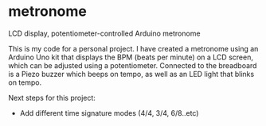 # metronome
LCD display, potentiometer-controlled Arduino metronome

This is my code for a personal project. I have created a metronome using an Arduino Uno kit that displays the BPM (beats per minute) on a LCD screen, which can be adjusted using a potentiometer. Connected to the breadboard is a Piezo buzzer which beeps on tempo, as well as an LED light that blinks on tempo.

Next steps for this project:

- Add different time signature modes (4/4, 3/4, 6/8..etc)

